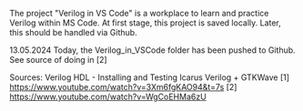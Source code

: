 The project "Verilog in VS Code" is a workplace to learn and practice Verilog within MS Code.
At first stage, this project is saved locally. Later, this should be handled via Github.

13.05.2024
Today, the Verilog_in_VSCode folder has been pushed to Github. See source of doing in [2]








Sources:
Verilog HDL - Installing and Testing Icarus Verilog + GTKWave
[1] https://www.youtube.com/watch?v=3Xm6fgKAO94&t=7s
[2] https://www.youtube.com/watch?v=WgCoEHMa6zU
